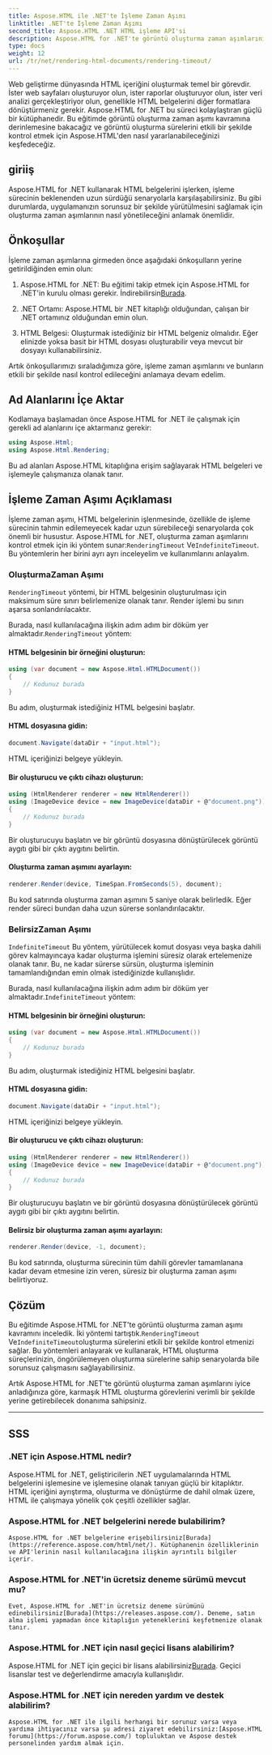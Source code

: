 ```yaml
---
title: Aspose.HTML ile .NET'te İşleme Zaman Aşımı
linktitle: .NET'te İşleme Zaman Aşımı
second_title: Aspose.HTML .NET HTML işleme API'si
description: Aspose.HTML for .NET'te görüntü oluşturma zaman aşımlarını etkili bir şekilde nasıl kontrol edeceğinizi öğrenin. İşleme seçeneklerini keşfedin ve HTML belgesinin sorunsuz şekilde işlenmesini sağlayın.
type: docs
weight: 12
url: /tr/net/rendering-html-documents/rendering-timeout/
---
```


Web geliştirme dünyasında HTML içeriğini oluşturmak temel bir görevdir. İster web sayfaları oluşturuyor olun, ister raporlar oluşturuyor olun, ister veri analizi gerçekleştiriyor olun, genellikle HTML belgelerini diğer formatlara dönüştürmeniz gerekir. Aspose.HTML for .NET bu süreci kolaylaştıran güçlü bir kütüphanedir. Bu eğitimde görüntü oluşturma zaman aşımı kavramına derinlemesine bakacağız ve görüntü oluşturma sürelerini etkili bir şekilde kontrol etmek için Aspose.HTML'den nasıl yararlanabileceğinizi keşfedeceğiz.

## giriiş

Aspose.HTML for .NET kullanarak HTML belgelerini işlerken, işleme sürecinin beklenenden uzun sürdüğü senaryolarla karşılaşabilirsiniz. Bu gibi durumlarda, uygulamanızın sorunsuz bir şekilde yürütülmesini sağlamak için oluşturma zaman aşımlarının nasıl yönetileceğini anlamak önemlidir.

## Önkoşullar

İşleme zaman aşımlarına girmeden önce aşağıdaki önkoşulların yerine getirildiğinden emin olun:

1.  Aspose.HTML for .NET: Bu eğitimi takip etmek için Aspose.HTML for .NET'in kurulu olması gerekir. İndirebilirsin[Burada](https://releases.aspose.com/html/net/).

2. .NET Ortamı: Aspose.HTML bir .NET kitaplığı olduğundan, çalışan bir .NET ortamınız olduğundan emin olun.

3. HTML Belgesi: Oluşturmak istediğiniz bir HTML belgeniz olmalıdır. Eğer elinizde yoksa basit bir HTML dosyası oluşturabilir veya mevcut bir dosyayı kullanabilirsiniz.

Artık önkoşullarımızı sıraladığımıza göre, işleme zaman aşımlarını ve bunların etkili bir şekilde nasıl kontrol edileceğini anlamaya devam edelim.

## Ad Alanlarını İçe Aktar

Kodlamaya başlamadan önce Aspose.HTML for .NET ile çalışmak için gerekli ad alanlarını içe aktarmanız gerekir:

```csharp
using Aspose.Html;
using Aspose.Html.Rendering;
```

Bu ad alanları Aspose.HTML kitaplığına erişim sağlayarak HTML belgeleri ve işlemeyle çalışmanıza olanak tanır.

## İşleme Zaman Aşımı Açıklaması

 İşleme zaman aşımı, HTML belgelerinin işlenmesinde, özellikle de işleme sürecinin tahmin edilemeyecek kadar uzun sürebileceği senaryolarda çok önemli bir husustur. Aspose.HTML for .NET, oluşturma zaman aşımlarını kontrol etmek için iki yöntem sunar:`RenderingTimeout` Ve`IndefiniteTimeout`. Bu yöntemlerin her birini ayrı ayrı inceleyelim ve kullanımlarını anlayalım.

### OluşturmaZaman Aşımı

`RenderingTimeout` yöntemi, bir HTML belgesinin oluşturulması için maksimum süre sınırı belirlemenize olanak tanır. Render işlemi bu sınırı aşarsa sonlandırılacaktır.

 Burada, nasıl kullanılacağına ilişkin adım adım bir döküm yer almaktadır.`RenderingTimeout` yöntem:

#### HTML belgesinin bir örneğini oluşturun:

   ```csharp
   using (var document = new Aspose.Html.HTMLDocument())
   {
       // Kodunuz burada
   }
   ```

   Bu adım, oluşturmak istediğiniz HTML belgesini başlatır.

#### HTML dosyasına gidin:

   ```csharp
   document.Navigate(dataDir + "input.html");
   ```

   HTML içeriğinizi belgeye yükleyin.

#### Bir oluşturucu ve çıktı cihazı oluşturun:

   ```csharp
   using (HtmlRenderer renderer = new HtmlRenderer())
   using (ImageDevice device = new ImageDevice(dataDir + @"document.png"))
   {
       // Kodunuz burada
   }
   ```

   Bir oluşturucuyu başlatın ve bir görüntü dosyasına dönüştürülecek görüntü aygıtı gibi bir çıktı aygıtını belirtin.

#### Oluşturma zaman aşımını ayarlayın:

   ```csharp
   renderer.Render(device, TimeSpan.FromSeconds(5), document);
   ```

   Bu kod satırında oluşturma zaman aşımını 5 saniye olarak belirledik. Eğer render süreci bundan daha uzun sürerse sonlandırılacaktır.

### BelirsizZaman Aşımı

`IndefiniteTimeout` Bu yöntem, yürütülecek komut dosyası veya başka dahili görev kalmayıncaya kadar oluşturma işlemini süresiz olarak ertelemenize olanak tanır. Bu, ne kadar sürerse sürsün, oluşturma işleminin tamamlandığından emin olmak istediğinizde kullanışlıdır.

 Burada, nasıl kullanılacağına ilişkin adım adım bir döküm yer almaktadır.`IndefiniteTimeout` yöntem:

#### HTML belgesinin bir örneğini oluşturun:

   ```csharp
   using (var document = new Aspose.Html.HTMLDocument())
   {
       // Kodunuz burada
   }
   ```

   Bu adım, oluşturmak istediğiniz HTML belgesini başlatır.

#### HTML dosyasına gidin:

   ```csharp
   document.Navigate(dataDir + "input.html");
   ```

   HTML içeriğinizi belgeye yükleyin.

#### Bir oluşturucu ve çıktı cihazı oluşturun:

   ```csharp
   using (HtmlRenderer renderer = new HtmlRenderer())
   using (ImageDevice device = new ImageDevice(dataDir + @"document.png"))
   {
       // Kodunuz burada
   }
   ```

   Bir oluşturucuyu başlatın ve bir görüntü dosyasına dönüştürülecek görüntü aygıtı gibi bir çıktı aygıtını belirtin.

#### Belirsiz bir oluşturma zaman aşımı ayarlayın:

   ```csharp
   renderer.Render(device, -1, document);
   ```

   Bu kod satırında, oluşturma sürecinin tüm dahili görevler tamamlanana kadar devam etmesine izin veren, süresiz bir oluşturma zaman aşımı belirtiyoruz.

## Çözüm

 Bu eğitimde Aspose.HTML for .NET'te görüntü oluşturma zaman aşımı kavramını inceledik. İki yöntemi tartıştık.`RenderingTimeout` Ve`IndefiniteTimeout`oluşturma sürelerini etkili bir şekilde kontrol etmenizi sağlar. Bu yöntemleri anlayarak ve kullanarak, HTML oluşturma süreçlerinizin, öngörülemeyen oluşturma sürelerine sahip senaryolarda bile sorunsuz çalışmasını sağlayabilirsiniz.

Artık Aspose.HTML for .NET'te görüntü oluşturma zaman aşımlarını iyice anladığınıza göre, karmaşık HTML oluşturma görevlerini verimli bir şekilde yerine getirebilecek donanıma sahipsiniz.

---

## SSS

### .NET için Aspose.HTML nedir?
   Aspose.HTML for .NET, geliştiricilerin .NET uygulamalarında HTML belgelerini işlemesine ve işlemesine olanak tanıyan güçlü bir kitaplıktır. HTML içeriğini ayrıştırma, oluşturma ve dönüştürme de dahil olmak üzere, HTML ile çalışmaya yönelik çok çeşitli özellikler sağlar.

### Aspose.HTML for .NET belgelerini nerede bulabilirim?
    Aspose.HTML for .NET belgelerine erişebilirsiniz[Burada](https://reference.aspose.com/html/net/). Kütüphanenin özelliklerinin ve API'lerinin nasıl kullanılacağına ilişkin ayrıntılı bilgiler içerir.

### Aspose.HTML for .NET'in ücretsiz deneme sürümü mevcut mu?
    Evet, Aspose.HTML for .NET'in ücretsiz deneme sürümünü edinebilirsiniz[Burada](https://releases.aspose.com/). Deneme, satın alma işlemi yapmadan önce kitaplığın yeteneklerini keşfetmenize olanak tanır.

### Aspose.HTML for .NET için nasıl geçici lisans alabilirim?
   Aspose.HTML for .NET için geçici bir lisans alabilirsiniz[Burada](https://purchase.aspose.com/temporary-license/). Geçici lisanslar test ve değerlendirme amacıyla kullanışlıdır.

### Aspose.HTML for .NET için nereden yardım ve destek alabilirim?
    Aspose.HTML for .NET ile ilgili herhangi bir sorunuz varsa veya yardıma ihtiyacınız varsa şu adresi ziyaret edebilirsiniz:[Aspose.HTML forumu](https://forum.aspose.com/) topluluktan ve Aspose destek personelinden yardım almak için.



